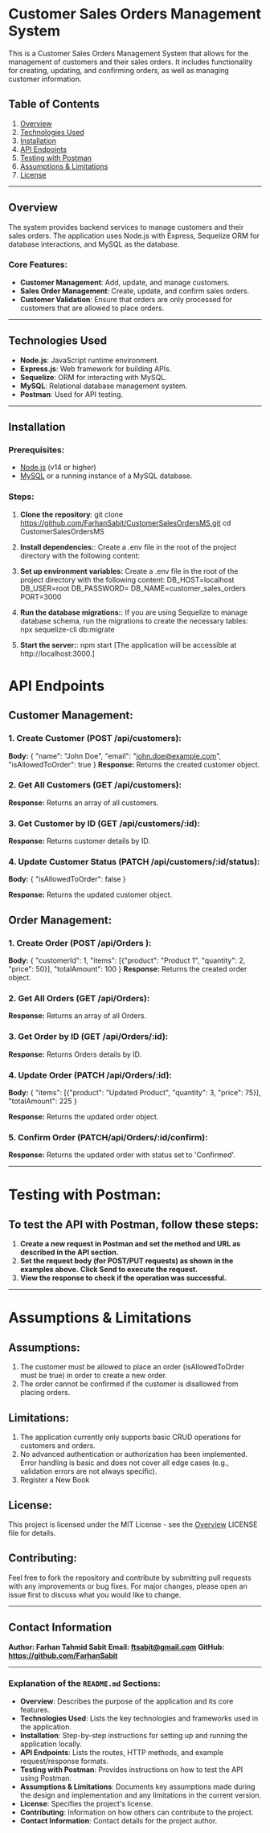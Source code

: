 # Customer Sales Orders Management System

This is a Customer Sales Orders Management System that allows for the management of customers and their sales orders. It includes functionality for creating, updating, and confirming orders, as well as managing customer information.

## Table of Contents
1. [Overview](#overview)
2. [Technologies Used](#technologies-used)
3. [Installation](#installation)
4. [API Endpoints](#api-endpoints)
5. [Testing with Postman](#testing-with-postman)
6. [Assumptions & Limitations](#assumptions--limitations)
7. [License](#license)

---

## Overview

The system provides backend services to manage customers and their sales orders. The application uses Node.js with Express, Sequelize ORM for database interactions, and MySQL as the database.

### Core Features:
- **Customer Management**: Add, update, and manage customers.
- **Sales Order Management**: Create, update, and confirm sales orders.
- **Customer Validation**: Ensure that orders are only processed for customers that are allowed to place orders.

---

## Technologies Used
- **Node.js**: JavaScript runtime environment.
- **Express.js**: Web framework for building APIs.
- **Sequelize**: ORM for interacting with MySQL.
- **MySQL**: Relational database management system.
- **Postman**: Used for API testing.

---

## Installation

### Prerequisites:
- [Node.js](https://nodejs.org) (v14 or higher)
- [MySQL](https://www.mysql.com/downloads/) or a running instance of a MySQL database.

### Steps:
1. **Clone the repository**:
   git clone https://github.com/FarhanSabit/CustomerSalesOrdersMS.git
   cd CustomerSalesOrdersMS

2. **Install dependencies:**:
Create a .env file in the root of the project directory with the following content:

4. **Set up environment variables:**
Create a .env file in the root of the project directory with the following content:
DB_HOST=localhost
DB_USER=root
DB_PASSWORD=
DB_NAME=customer_sales_orders
PORT=3000

5. **Run the database migrations:**:
If you are using Sequelize to manage database schema, run the migrations to create the necessary tables:
npx sequelize-cli db:migrate

6. **Start the server:**:
npm start
[The application will be accessible at http://localhost:3000.]


# API Endpoints
## Customer Management:
### 1. Create Customer (POST /api/customers):
**Body:**
{
  "name": "John Doe",
  "email": "john.doe@example.com",
  "isAllowedToOrder": true
}
**Response:** Returns the created customer object.

### 2. Get All Customers (GET /api/customers):
**Response:** Returns an array of all customers.

### 3. Get Customer by ID (GET /api/customers/:id):
**Response:** Returns customer details by ID.

### 4. Update Customer Status (PATCH /api/customers/:id/status):
**Body:**
{
  "isAllowedToOrder": false
}

**Response:** Returns the updated customer object.


## Order Management:
### 1. Create Order  (POST /api/Orders ):
**Body:**
{
  "customerId": 1,
  "items": [{"product": "Product 1", "quantity": 2, "price": 50}],
  "totalAmount": 100
}
**Response:** Returns the created order object.

### 2. Get All Orders  (GET /api/Orders):
**Response:** Returns an array of all Orders.

### 3. Get Order  by ID (GET /api/Orders/:id):
**Response:** Returns Orders details by ID.

### 4. Update Order (PATCH /api/Orders/:id):
**Body:**
{
  "items": [{"product": "Updated Product", "quantity": 3, "price": 75}],
  "totalAmount": 225
}

**Response:** Returns the updated order object.

### 5. Confirm Order (PATCH/api/Orders/:id/confirm):
**Response:** Returns the updated order with status set to 'Confirmed'.

---

# Testing with Postman:
## To test the API with Postman, follow these steps:
1. **Create a new request in Postman and set the method and URL as described in the API section.**
2. **Set the request body (for POST/PUT requests) as shown in the examples above.**
    **Click Send to execute the request.**
4. **View the response to check if the operation was successful.**

---

# Assumptions & Limitations
## Assumptions:
1. The customer must be allowed to place an order (isAllowedToOrder must be true) in order to create a new order.
2. The order cannot be confirmed if the customer is disallowed from placing orders.

## Limitations:
1. The application currently only supports basic CRUD operations for customers and orders.
2. No advanced authentication or authorization has been implemented.
Error handling is basic and does not cover all edge cases (e.g., validation errors are not always specific).
3. Register a New Book

## License:
This project is licensed under the MIT License - see the [Overview](#overview) LICENSE file for details.

## Contributing:
Feel free to fork the repository and contribute by submitting pull requests with any improvements or bug fixes. For major changes, please open an issue first to discuss what you would like to change.

---

## Contact Information
**Author: Farhan Tahmid Sabit**
**Email: ftsabit@gmail.com**
**GitHub: https://github.com/FarhanSabit**

---

### **Explanation of the `README.md` Sections:**

- **Overview**: Describes the purpose of the application and its core features.
- **Technologies Used**: Lists the key technologies and frameworks used in the application.
- **Installation**: Step-by-step instructions for setting up and running the application locally.
- **API Endpoints**: Lists the routes, HTTP methods, and example request/response formats.
- **Testing with Postman**: Provides instructions on how to test the API using Postman.
- **Assumptions & Limitations**: Documents key assumptions made during the design and implementation and any limitations in the current version.
- **License**: Specifies the project's license.
- **Contributing**: Information on how others can contribute to the project.
- **Contact Information**: Contact details for the project author.
